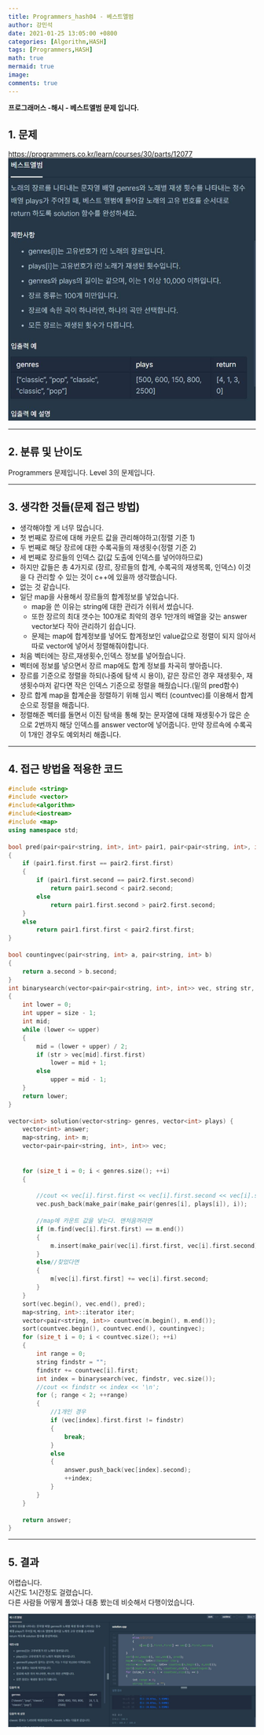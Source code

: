 ```yaml
---
title: Programmers_hash04 - 베스트앨범
author: 강민석
date: 2021-01-25 13:05:00 +0800
categories: [Algorithm,HASH]
tags: [Programmers,HASH]
math: true
mermaid: true
image: 
comments: true
---
```


**프로그래머스 -해시 - 베스트앨범 문제 입니다.**

## 1. 문제
<https://programmers.co.kr/learn/courses/30/parts/12077>
![](/assets/img/sample/Programmers/hash_04/Problem.JPG)  


-----  

## 2. 분류 및 난이도

Programmers 문제입니다.
Level 3의 문제입니다.  

-----  

## 3. 생각한 것들(문제 접근 방법)

- 생각해야할 게 너무 많습니다.
- 첫 번째로 장르에 대해 카운트 값을 관리해야하고(정렬 기준 1)
- 두 번째로 해당 장르에 대한 수록곡들의 재생횟수(정렬 기준 2)
- 세 번째로 장르들의 인덱스 값(값 도출에 인덱스를 넣어야하므로)
- 하지만 값들은 총 4가지로 (장르, 장르들의 합계, 수록곡의 재생목록, 인덱스) 이것을 다 관리할 수 있는 것이 c++에 있을까 생각했습니다.
- 없는 것 같습니다.
- 일단 map을 사용해서 장르들의 합계정보를 넣었습니다.
    + map을 쓴 이유는 string에 대한 관리가 쉬워서 썼습니다.
    + 또한 장르의 최대 갯수는 100개로 최악의 경우 1만개의 배열을 갖는 answer vector보다 작아 관리하기 쉽습니다.
    + 문제는 map에 합계정보를 넣어도 합계정보인 value값으로 정렬이 되지 않아서 따로 vector에 넣어서 정렬해줘야합니다.
- 처음 벡터에는 장르,재생횟수,인덱스 정보를 넣어줬습니다. 
- 벡터에 정보를 넣으면서 장르 map에도 합계 정보를 차곡히 쌓아줍니다.
- 장르를 기준으로 정렬을 하되(나중에 탐색 시 용이), 같은 장르인 경우 재생횟수, 재생횟수마저 같다면 작은 인덱스 기준으로 정렬을 해줬습니다.(밑의 pred함수)
- 장르 합계 map을 합계순을 정렬하기 위해 임시 벡터 (countvec)를 이용해서 합계순으로 정렬을 해줍니다.
- 정렬해준 벡터를 돌면서 이진 탐색을 통해 찾는 문자열에 대해 재생횟수가 많은 순으로 2번까지 해당 인덱스를 answer vector에 넣어줍니다. 만약 장르속에 수록곡이 1개인 경우도 예외처리 해줍니다.


-----  

## 4. 접근 방법을 적용한 코드

```c++
#include <string>
#include <vector>
#include<algorithm>
#include<iostream>
#include <map>
using namespace std;

bool pred(pair<pair<string, int>, int> pair1, pair<pair<string, int>, int> pair2)
{
    if (pair1.first.first == pair2.first.first)
    {
        if (pair1.first.second == pair2.first.second)
            return pair1.second < pair2.second;
        else
            return pair1.first.second > pair2.first.second;
    }
    else
        return pair1.first.first < pair2.first.first;
}

bool countingvec(pair<string, int> a, pair<string, int> b)
{
    return a.second > b.second;
}
int binarysearch(vector<pair<pair<string, int>, int>> vec, string str, int size)
{
    int lower = 0;
    int upper = size - 1;
    int mid;
    while (lower <= upper)
    {
        mid = (lower + upper) / 2;
        if (str > vec[mid].first.first)
            lower = mid + 1;
        else
            upper = mid - 1;
    }
    return lower;
}

vector<int> solution(vector<string> genres, vector<int> plays) {
    vector<int> answer;
    map<string, int> m;
    vector<pair<pair<string, int>, int>> vec;


    for (size_t i = 0; i < genres.size(); ++i)
    {

        //cout << vec[i].first.first << vec[i].first.second << vec[i].second << '\n';
        vec.push_back(make_pair(make_pair(genres[i], plays[i]), i));

        //map에 카운트 값을 넣는다. 맨처음꺼라면
        if (m.find(vec[i].first.first) == m.end())
        {
            m.insert(make_pair(vec[i].first.first, vec[i].first.second));
        }
        else//찾았다면
        {
            m[vec[i].first.first] += vec[i].first.second;
        }
    }
    sort(vec.begin(), vec.end(), pred);
    map<string, int>::iterator iter;
    vector<pair<string, int>> countvec(m.begin(), m.end());
    sort(countvec.begin(), countvec.end(), countingvec);
    for (size_t i = 0; i < countvec.size(); ++i)
    {
        int range = 0;
        string findstr = "";
        findstr += countvec[i].first;
        int index = binarysearch(vec, findstr, vec.size());
        //cout << findstr << index << '\n';
        for (; range < 2; ++range)
        {
            //1개인 경우
            if (vec[index].first.first != findstr)
            {
                break;
            }
            else
            {
                answer.push_back(vec[index].second);
                ++index;
            }
        }
    }   

    return answer;
}
```
-----

## 5. 결과

어렵습니다.  
시간도 1시간정도 걸렸습니다.  
다른 사람들 어떻게 풀었나 대충 봤는데 비슷해서 다행이었습니다.  

![](/assets/img/sample/Programmers/hash_04/result.JPG)











 
